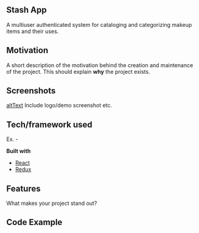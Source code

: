## Stash App
A multiuser authenticated system for cataloging and categorizing makeup items and their uses.

## Motivation
A short description of the motivation behind the creation and maintenance of the project. This should explain **why** the project exists.
 
## Screenshots
[altText](https://i.imgur.com/uSJrkWW.png "description here")
Include logo/demo screenshot etc.

## Tech/framework used
Ex. -

<b>Built with</b>
- [React](https://reactjs.org)
- [Redux](https://reduxjs.org)

## Features
What makes your project stand out?

## Code Example
